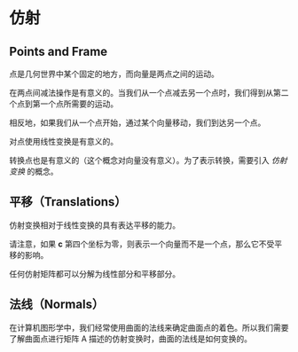 # 仿射

## Points and Frame

点是几何世界中某个固定的地方，而向量是两点之间的运动。

在两点间减法操作是有意义的。当我们从一个点减去另一个点时，我们得到从第二个点到第一个点所需要的运动。

相反地，如果我们从一个点开始，通过某个向量移动，我们到达另一个点。

对点使用线性变换是有意义的。

转换点也是有意义的（这个概念对向量没有意义）。为了表示转换，需要引入 *仿射变换* 的概念。

## 平移（Translations）

仿射变换相对于线性变换的具有表达平移的能力。

请注意，如果 **c** 第四个坐标为零，则表示一个向量而不是一个点，那么它不受平移的影响。

任何仿射矩阵都可以分解为线性部分和平移部分。

## 法线（Normals）

在计算机图形学中，我们经常使用曲面的法线来确定曲面点的着色。所以我们需要了解曲面点进行矩阵 A 描述的仿射变换时，曲面的法线是如何变换的。
